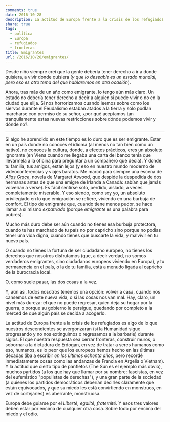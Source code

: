 ```yaml
---
comments: true
date: 2016-10-28
description: La actitud de Europa frente a la crisis de los refugiados es algo de lo que nuestros descendientes se avergonzarán (si la Humanidad sigue progresando y no nos extinguimos o regresamos a la barbarie) durante siglos.
share: true
tags:
  - política
  - Europa
  - refugiados
  - fronteras
title: Emigrantes
url: /2016/10/28/emigrantes/
---
```




Desde niño siempre creí que la gente debería tener derecho a ir a donde quisiera, a vivir donde quisiera (*y que lo deseable es un estado mundial, pero eso es otro tema del que hablaremos en otra ocasión*).

Ahora, tras más de un año como emigrante, lo tengo aún más claro. Un estado no debería tener derecho a decir a alguien si puede vivir o no en la ciudad que elija. Si nos horrorizamos cuando leemos sobre como los siervos durante el Feudalismo estaban atados a la tierra y sólo podÌan marcharse con permiso de su señor, ¿por qué aceptamos tan tranquilamente estas nuevas restricciones sobre dónde podemos vivir y dónde no?.

***

Si algo he aprendido en este tiempo es lo duro que es ser emigrante. Estar en un país donde no conoces el idioma (al menos no tan bien como un nativo), no conoces la cultura, donde, a efectos prácticos, eres un absoluto ignorante (en Viena cuando me llegaba una carta del banco tenÌa que llevármela a la oficina para preguntar a un compañero qué decía). Y donde tu familia, tus amigos, están lejos (y eso en nuestro mundo moderno de videoconferencias y viajes baratos. Me marcó para siempre una escena de [*Alias Grace*](https://en.wikipedia.org/wiki/Alias_Grace), novela de Margaret Atwood, que despide la despedida de dos hermanas antes de que una emigre de Irlanda a Canadá: sabían que jamás volverían a verse). Es fácil sentirse solo, perdido, aislado, a veces completamente miserable. Y eso siendo, como soy yo, un absoluto privilegiado en lo que emigración se refiere, viviendo en una burbuja de comfort. El tipo de emigrante que, cuando tiene menos pudor, se hace llamar a sí mismo *expatriado* (porque *emigrante* es una palabra para pobres).

Mucho más duro debe ser aún cuando no tienes esa burbuja protectora, cuando te has marchado de tu país no por capricho sino porque no podías tener una vida digna, cuando tienes que buscarte la vida, y malvivir en tu nuevo país.

O cuando no tienes la fortuna de ser ciudadano europeo, no tienes los derechos que nosotros disfrutamos (que, a decir verdad, no somos verdaderos emigrantes, sino ciudadanos europeos viviendo en Europa), y tu permanencia en el país, o la de tu familia, está a menudo ligada al capricho de la burocracia local.

O, como suele pasar, las dos cosas a la vez.

Y, aún así, todos nosotros tenemos una opción: volver a casa, cuando nos cansemos de este nueva vida, o si las cosas nos van mal. Hay, claro, un nivel más dureza: el que no puede regresar, quien deja su hogar por la guerra, o porque su gobierno le persigue, quedando por completo a la merced de que algún país se decida a acogerlo.

La actitud de Europa frente a la crisis de los refugiados es algo de lo que nuestros descendientes se avergonzarán (si la Humanidad sigue progresando y no nos extinguimos o regresamos a la barbarie) durante siglos. El que nuestra respuesta sea cerrar fronteras, construir muros, o sobornar a la dictadura de Erdogan, en vez de tratar a seres humanos como eso, humanos, es lo peor que los europeos hemos hecho en las últimas décadas (iba a escribir *en los últimos ochenta años*, pero recordé inmediatamente cosas como las andanzas de Francia en Argelia o Vietnam). Y la actitud que cierto tipo de panfletos (The Sun es el ejemplo más obvio), muchos partidos (a los que hay que llamar por su nombre: fascistas, en vez del eufemÌstico "populistas de derechas"), y una gran parte de la sociedad (a quienes los partidos democráticos deberían decirles claramente que están equivocados, y que su miedo les está convirtiendo en monstruos, en vez de cortejarles) es aberrante, monstruosa.

Europa debe guiarse por el *Liberté, egalité, fraternité*. Y esos tres valores deben estar por encima de cualquier otra cosa. Sobre todo por encima del miedo y el odio. 